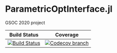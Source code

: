 # ParametricOptInterface.jl
GSOC 2020 project


| **Build Status** | **Coverage** | 
|:-----------------:|:-----------------:|
| [![Build Status][build-img]][build-url] | [![Codecov branch][codecov-img]][codecov-url]|

[build-img]: https://travis-ci.com/tomasfmg/ParametricOptInterface.jl.svg?branch=master
[build-url]: https://travis-ci.com/tomasfmg/ParametricOptInterface

[codecov-img]: http://codecov.io/github/tomasfmg/ParametricOptInterface.jl/coverage.svg?branch=master
[codecov-url]: http://codecov.io/github/tomasfmg/ParametricOptInterface.jl?branch=master
